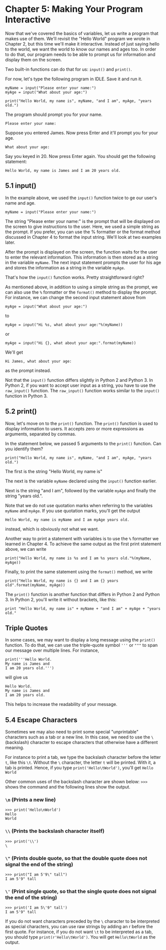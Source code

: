 # Chapter 5: Making Your Program Interactive

Now that we've covered the basics of variables, let us write a program that makes use of them. We'll revisit the "Hello World" program we wrote in Chapter 2, but this time we'll make it interactive. Instead of just saying hello to the world, we want the world to know our names and ages too. In order to do that, our program needs to be able to prompt us for information and display them on the screen.

Two built-in functions can do that for us: `input()` and `print()`.

For now, let's type the following program in IDLE. Save it and run it.

```
myName = input("Please enter your name:")
myAge = input("What about your age:")

print("Hello World, my name is", myName, "and I am", myAge, "years old.")
```

The program should prompt you for your name.

```
Please enter your name:
```

Suppose you entered James. Now press Enter and it'll prompt you for your age.

```
What about your age:
```

Say you keyed in 20. Now press Enter again. You should get the following statement:

```
Hello World, my name is James and I am 20 years old.
```

## 5.1 input()

In the example above, we used the `input()` function twice to ge our user's name and age.

```
myName = input("Please enter your name:")
```

The string "Please enter your name:" is the prompt that will be displayed on the screen to give instructions to the user. Here, we used a simple string as the prompt. If you prefer, you can use the % formatter or the format method discussed in Chapter 4 to format the input string. We'll look at two examples later.

After the prompt is displayed on the screen, the function waits for the user to enter the relevant information. This information is then stored as a string in the variable `myName`. The next input statement prompts the user for his age and stores the information as a string in the variable `myAge`.

That's how the `input()` function works. Pretty straightforward right?

As mentioned above, in addition to using a simple string as the prompt, we can also use the `%` formatter or the `format()` method to display the prompt. For instance, we can change the second input statement above from

```
myAge = input("What about your age:")
```

to

```
myAge = input("Hi %s, what about your age:"%(myName))
```

or

```
myAge = input("Hi {}, what about your age:".format(myName))
```

We'll get

```
Hi James, what about your age:
```

as the prompt instead.

Not that the `input()` function differs slightly in Python 2 and Python 3. In Python 2, if you want to accept user input as a string, you have to use the `raw_input()` function. The `raw_input()` function works similar to the `input()` function in Python 3.

## 5.2 print()

Now, let's move on to the `print()` function. The `print()` function is used to display information to users. It accepts zero or more expressions as arguments, separated by commas.

In the statement below, we passed 5 arguments to the `print()` function. Can you identify them?

```
print("Hello World, my name is", myName, "and I am", myAge, "years old.")
```

The first is the string "Hello World, my name is"

The next is the variable `myName` declared using the `input()` function earlier.

Next is the string "and I am", followed by the variable `myAge` and finally the string "years old.".

Note that we do not use quotation marks when referring to the variables `myName` and `myAge`. If you use quotation marks, you'll get the output

```
Hello World, my name is myName and I am myAge years old.
```

instead, which is obviously not what we want.

Another way to print a statement with variables is to use the `%` formatter we learned in Chapter 4. To achieve the same output as the first print statement above, we can write

```
print("Hello World, my name is %s and I am %s years old."%(myName, myAge))
```

Finally, to print the same statement using the `format()` method, we write

```
print("Hello World, my name is {} and I am {} years old".format(myName, myAge))
```

The `print()` function is another function that differs in Python 2 and Python 3. In Python 2, you'll write it without brackets, like this:

```
print "Hello World, my name is" + myName + "and I am" + myAge + "years old."
```

## Triple Quotes

In some cases, we may want to display a long message using the `print()` function. To do that, we can use the triple-quote symbol `'''` or `"""` to span our message over multiple lines. For instance,

```
print('''Hello World.
My name is James and
I am 20 years old.''')
```

will give us

```
Hello World.
My name is James and
I am 20 years old.
```

This helps to increase the readability of your message.

## 5.4 Escape Characters

Sometimes we may also need to print some special "unprintable" characters such as a tab or a new line. In this case, we need to use the `\`(backslash) character to escape characters that otherwise have a different meaning.

For instance to print a tab, we type the backslash character before the letter `t`, like this `\t`. Without the `\` character, the letter `t` will be printed. With it, a tab is printed. Hence, if you type `print('Hello\tWorld')`, you'll get `Hello     World`

Other common uses of the backslash character are shown below:
`>>>` shows the command and the following lines show the output.

### `\n` (Prints a new line)

```
>>> print('Hello\nWorld')
Hello
World
```

### `\\` (Prints the backslash character itself)

```
>>> print('\\')
\
```

### `\"` (Prints double quote, so that the double quote does not signal the end of the string)

```
>>> print("I am 5'9\" tall")
I am 5'9" tall
```

### `\'` (Print single quote, so that the single quote does not signal the end of the string)

```
>>> print('I am 5\'9" tall')
I am 5'9" tall
```

If you do not want characters preceded by the `\` character to be interpreted as special characters, you can use raw strings by adding an r before the first quote. For instance, if you do not want `\t` to be interpreted as a tab, you should type `print(r'Hello\tWorld')`. You will get `Hello\tWorld` as the output.